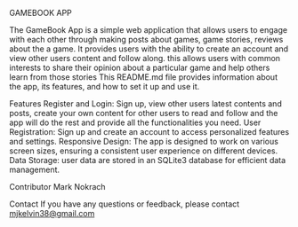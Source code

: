 GAMEBOOK APP



The GameBook App is a simple web application that allows users to engage with each other through making posts about games, game stories, reviews about the a game. It provides users with the ability to create an account and view other users content and follow along. this allows users with common interests to share their opinion about a particular game and help others learn from those stories This README.md file provides information about the app, its features, and how to set it up and use it.

Features
Register and Login: Sign up, view other users latest contents and posts, create your own content for other users to read and follow and the app will do the rest and provide all the functionalities you need.
User Registration: Sign up and create an account to access personalized features and settings.
Responsive Design: The app is designed to work on various screen sizes, ensuring a consistent user experience on different devices.
Data Storage: user data are stored in an SQLite3 database for efficient data management.


Contributor
Mark Nokrach

Contact
If you have any questions or feedback, please contact mjkelvin38@gmail.com
